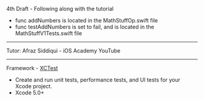 4th Draft - Following along with the tutorial 
* func addNumbers is located in the MathStuffOp.swift file
* func testAddNumbers is set to fail, and is located in the MathStuffV1Tests.swift file

- - - -

Tutor: Afraz Siddiqui - iOS Academy YouTube

- - - -

Framework - [XCTest](https://developer.apple.com/documentation/XCTest)
* Create and run unit tests, performance tests, and UI tests for your Xcode project.
* Xcode 5.0+
